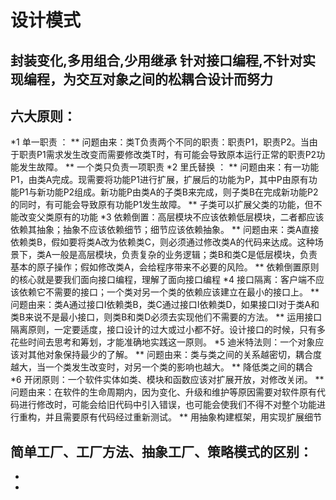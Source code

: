 # 设计模式
## 封装变化,多用组合,少用继承 针对接口编程,不针对实现编程，为交互对象之间的松耦合设计而努力
## 六大原则：
*1 单一职责 ：
** 问题由来：类T负责两个不同的职责：职责P1，职责P2。当由于职责P1需求发生改变而需要修改类T时，有可能会导致原本运行正常的职责P2功能发生故障。
** 一个类只负责一项职责
*2 里氏替换 ：
** 问题由来：有一功能P1，由类A完成。现需要将功能P1进行扩展，扩展后的功能为P，其中P由原有功能P1与新功能P2组成。新功能P由类A的子类B来完成，则子类B在完成新功能P2的同时，有可能会导致原有功能P1发生故障。
** 子类可以扩展父类的功能，但不能改变父类原有的功能
*3 依赖倒置：高层模块不应该依赖低层模块，二者都应该依赖其抽象；抽象不应该依赖细节；细节应该依赖抽象。
** 问题由来：类A直接依赖类B，假如要将类A改为依赖类C，则必须通过修改类A的代码来达成。这种场景下，类A一般是高层模块，负责复杂的业务逻辑；类B和类C是低层模块，负责基本的原子操作；假如修改类A，会给程序带来不必要的风险。
** 依赖倒置原则的核心就是要我们面向接口编程，理解了面向接口编程
*4 接口隔离：客户端不应该依赖它不需要的接口；一个类对另一个类的依赖应该建立在最小的接口上。
** 问题由来：类A通过接口I依赖类B，类C通过接口I依赖类D，如果接口I对于类A和类B来说不是最小接口，则类B和类D必须去实现他们不需要的方法。
** 运用接口隔离原则，一定要适度，接口设计的过大或过小都不好。设计接口的时候，只有多花些时间去思考和筹划，才能准确地实践这一原则。
*5 迪米特法则：一个对象应该对其他对象保持最少的了解。
** 问题由来：类与类之间的关系越密切，耦合度越大，当一个类发生改变时，对另一个类的影响也越大。
** 降低类之间的耦合
*6 开闭原则：一个软件实体如类、模块和函数应该对扩展开放，对修改关闭。
** 问题由来：在软件的生命周期内，因为变化、升级和维护等原因需要对软件原有代码进行修改时，可能会给旧代码中引入错误，也可能会使我们不得不对整个功能进行重构，并且需要原有代码经过重新测试。
** 用抽象构建框架，用实现扩展细节
## 简单工厂、工厂方法、抽象工厂、策略模式的区别：
*
*
